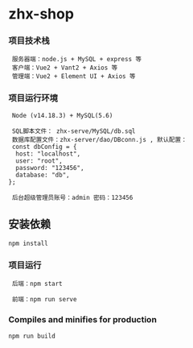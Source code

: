 # zhx-shop

### 项目技术栈
```
 服务器端：node.js + MySQL + express 等
 客户端：Vue2 + Vant2 + Axios 等
 管理端：Vue2 + Element UI + Axios 等
```
### 项目运行环境
```
​ Node (v14.18.3) + MySQL(5.6)

 SQL脚本文件： zhx-serve/MySQL/db.sql
 数据库配置文件：zhx-server/dao/DBconn.js , 默认配置： 
 const dbConfig = {
  host: "localhost",
  user: "root",
  password: "123456",
  database: "db",
};

 后台超级管理员账号：admin 密码：123456
```

## 安装依赖
```
npm install
```

### 项目运行
```
 后端：npm start
```
```
 前端：npm run serve
```

### Compiles and minifies for production
```
npm run build
```

